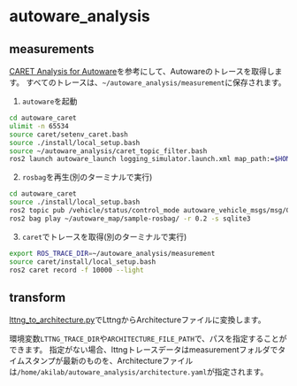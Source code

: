 # autoware_analysis

## measurements

[CARET Analysis for Autoware](https://github.com/tier4/caret_report/tree/main/sample_autoware)を参考にして、Autowareのトレースを取得します。
すべてのトレースは、`~/autoware_analysis/measurement`に保存されます。

1. `autoware`を起動

```bash
cd autoware_caret
ulimit -n 65534
source caret/setenv_caret.bash
source ./install/local_setup.bash
source ~/autoware_analysis/caret_topic_filter.bash
ros2 launch autoware_launch logging_simulator.launch.xml map_path:=$HOME/autoware_map/sample-map-rosbag vehicle_model:=sample_vehicle sensor_model:=sample_sensor_kit
```

2. `rosbag`を再生(別のターミナルで実行)

```bash
cd autoware_caret
source ./install/local_setup.bash
ros2 topic pub /vehicle/status/control_mode autoware_vehicle_msgs/msg/ControlModeReport "mode: 0" --once
ros2 bag play ~/autoware_map/sample-rosbag/ -r 0.2 -s sqlite3
```

3. `caret`でトレースを取得(別のターミナルで実行)

```bash
export ROS_TRACE_DIR=~/autoware_analysis/measurement
source caret/install/local_setup.bash
ros2 caret record -f 10000 --light
```

## transform

[lttng_to_architecture.py](https://github.com/akiyama-lab/autoware_analysis/blob/main/lttng_to_architecture.py)でLttngからArchitectureファイルに変換します。

環境変数`LTTNG_TRACE_DIR`や`ARCHITECTURE_FILE_PATH`で、パスを指定することができます。
指定がない場合、lttngトレースデータはmeasurementフォルダでタイムスタンプが最新のものを、Architectureファイルは`/home/akilab/autoware_analysis/architecture.yaml`が指定されます。
